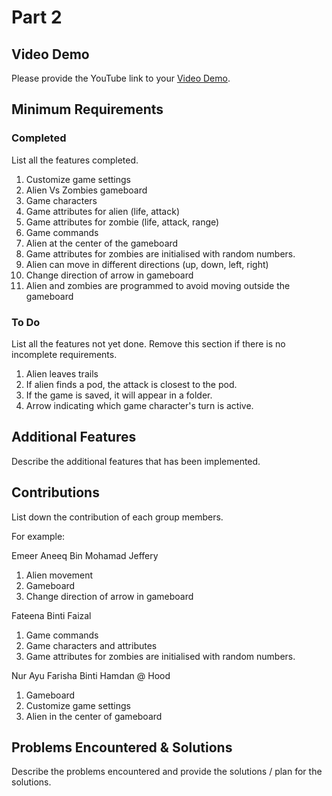 # Part 2

## Video Demo

Please provide the YouTube link to your [Video Demo](https://youtube.com).

## Minimum Requirements

### Completed

List all the features completed.

1. Customize game settings
2. Alien Vs Zombies gameboard 
3. Game characters
4. Game attributes for alien (life, attack)
5. Game attributes for zombie (life, attack, range)
6. Game commands
7. Alien at the center of the gameboard
8. Game attributes for zombies are initialised with random numbers.
9. Alien can move in different directions (up, down, left, right)
10. Change direction of arrow in gameboard
11. Alien and zombies are programmed to avoid moving outside the gameboard

### To Do

List all the features not yet done. Remove this section if there is no incomplete requirements.

1. Alien leaves trails
2. If alien finds a pod, the attack is closest to the pod.
3. If the game is saved, it will appear in a folder.
4. Arrow indicating which game character's turn is active.

## Additional Features

Describe the additional features that has been implemented.

## Contributions

List down the contribution of each group members.

For example:

Emeer Aneeq Bin Mohamad Jeffery

1. Alien movement
2. Gameboard 
3. Change direction of arrow in gameboard

Fateena Binti Faizal

1. Game commands
2. Game characters and attributes 
3. Game attributes for zombies are initialised with random numbers.

Nur Ayu Farisha Binti Hamdan @ Hood

1. Gameboard
2. Customize game settings 
3. Alien in the center of gameboard 

## Problems Encountered & Solutions

Describe the problems encountered and provide the solutions / plan for the solutions.
